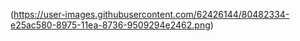 (https://user-images.githubusercontent.com/62426144/80482334-e25ac580-8975-11ea-8736-9509294e2462.png)
